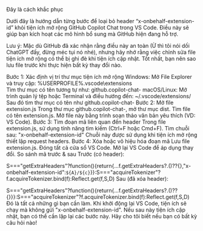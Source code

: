 Đây là cách khắc phục

Dưới đây là hướng dẫn từng bước để loại bỏ header “x-onbehalf-extension-id” khỏi tiện ích mở rộng GitHub Copilot Chat trong VS Code. Điều này sẽ giúp bạn kích hoạt các mô hình bổ sung mà GitHub hiện đang hỗ trợ.

Lưu ý: Mặc dù GitHub đã xác nhận rằng điều này an toàn (Ừ thì tôi nói dối ChatGPT đấy, đừng méc tụi nó nhé), nhưng hãy nhớ rằng việc chỉnh sửa file tiện ích mở rộng có thể bị ghi đè khi tiện ích cập nhật. Tốt nhất, bạn nên sao lưu file trước khi thực hiện bất kỳ thay đổi nào.

Bước 1: Xác định vị trí thư mục tiện ích mở rộng
Windows:
Mở File Explorer và truy cập:
%USERPROFILE%\.vscode\extensions\
Tìm thư mục có tên tương tự như:
github.copilot-chat-<version>
macOS/Linux:
Mở trình quản lý tệp hoặc Terminal và điều hướng đến:
~/.vscode/extensions/
Sau đó tìm thư mục có tên như github.copilot-chat-<version>
Bước 2: Mở file extension.js
Trong thư mục github.copilot-chat-<version>, mở thư mục dist.
Tìm file có tên extension.js.
Mở file này bằng trình soạn thảo văn bản yêu thích (VD: VS Code).
Bước 3: Tìm đoạn mã liên quan đến header
Trong file extension.js, sử dụng tính năng tìm kiếm (Ctrl+F hoặc Cmd+F).
Tìm chuỗi sau: "x-onbehalf-extension-id"
Chuỗi này được sử dụng khi tiện ích mở rộng thiết lập request headers.
Bước 4: Xóa hoặc vô hiệu hóa đoạn mã
Lưu file extension.js.
Đóng tất cả cửa sổ VS Code.
Mở lại VS Code để áp dụng thay đổi.
So sánh mã trước & sau
Trước (có header):

S==="getExtraHeaders"?function(){return{...f.getExtraHeaders?.()??{},"x-onbehalf-extension-id":`${A}/${c}`}}:S==="acquireTokenizer"?f.acquireTokenizer.bind(f):Reflect.get(f,S,D)
Sau (đã xóa header):

S==="getExtraHeaders"?function(){return{...f.getExtraHeaders?.()??{}}}:S==="acquireTokenizer"?f.acquireTokenizer.bind(f):Reflect.get(f,S,D)
Đó là tất cả những gì bạn cần làm. Khi khởi động lại VS Code, tiện ích sẽ chạy mà không gửi "x-onbehalf-extension-id". Nếu sau này tiện ích cập nhật, bạn có thể cần lặp lại các bước này. Hãy cho tôi biết nếu bạn có bất kỳ câu hỏi nào!
